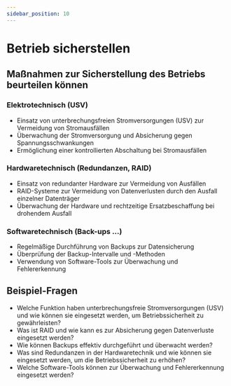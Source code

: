 ```yaml
---
sidebar_position: 10
---
```


# Betrieb sicherstellen

<!-- Maßnahmen zur Sicherstellung des Betriebes
beurteilen können

-   Elektrotechnisch (USV)
-   Hardwaretechnisch (Redundanzen), RAID
-   Softwaretechnisch (Back-ups ...) -->

## Maßnahmen zur Sicherstellung des Betriebs beurteilen können

### Elektrotechnisch (USV)

-   Einsatz von unterbrechungsfreien Stromversorgungen (USV) zur Vermeidung von Stromausfällen
-   Überwachung der Stromversorgung und Absicherung gegen Spannungsschwankungen
-   Ermöglichung einer kontrollierten Abschaltung bei Stromausfällen

### Hardwaretechnisch (Redundanzen, RAID)

-   Einsatz von redundanter Hardware zur Vermeidung von Ausfällen
-   RAID-Systeme zur Vermeidung von Datenverlusten durch den Ausfall einzelner Datenträger
-   Überwachung der Hardware und rechtzeitige Ersatzbeschaffung bei drohendem Ausfall

### Softwaretechnisch (Back-ups ...)

-   Regelmäßige Durchführung von Backups zur Datensicherung
-   Überprüfung der Backup-Intervalle und -Methoden
-   Verwendung von Software-Tools zur Überwachung und Fehlererkennung

## Beispiel-Fragen

-   Welche Funktion haben unterbrechungsfreie Stromversorgungen (USV) und wie können sie eingesetzt werden, um Betriebssicherheit zu gewährleisten?
-   Was ist RAID und wie kann es zur Absicherung gegen Datenverluste eingesetzt werden?
-   Wie können Backups effektiv durchgeführt und überwacht werden?
-   Was sind Redundanzen in der Hardwaretechnik und wie können sie eingesetzt werden, um die Betriebssicherheit zu erhöhen?
-   Welche Software-Tools können zur Überwachung und Fehlererkennung eingesetzt werden?
